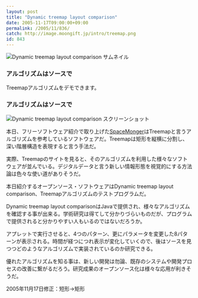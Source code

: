 ```yaml
---
layout: post
title: "Dynamic treemap layout comparison"
date: 2005-11-17T09:00:00+09:00
permalink: /2005/11/836/
catch: http://image.moongift.jp/intro/treemap.png
id: 843
---
```

 ![Dynamic treemap layout comparison サムネイル](http://image.moongift.jp/intro/dynamictreemaplayoutcomparison.s.png "Dynamic treemap layout comparison サムネイル")
  

### アルゴリズムはソースで
  
Treemapアルゴリズムをデモできます。  
<!--more-->  

### アルゴリズムはソースで
  

![Dynamic treemap layout comparison スクリーンショット](http://image.moongift.jp/intro/treemap.png "Dynamic treemap layout comparison スクリーンショット")

  

本日、フリーソフトウェア紹介で取り上げた[SpaceMonger](http://fw.moongift.jp/intro/i-835.html)はTreemapと言うアルゴリズムを参考しているソフトウェアだ。Treemapは矩形を縦横に分割し、深い階層構造を表現すると言う手法だ。

  

実際、Treemapのサイトを見ると、そのアルゴリズムを利用した様々なソフトウェアが並んでいる。デジタルデータと言う新しい情報形態を視覚的にする方法論は色々な使い道がありそうだ。

  

本日紹介するオープンソース・ソフトウェアはDynamic treemap layout comparison、Treemapアルゴリズムのテストプログラムだ。

  

Dynamic treemap layout comparisonはJavaで提供され、様々なアルゴリズムを確認する事が出来る。学術研究は得てして分かりづらいものだが、プログラムで提供されると分かりやすい人もいるのではないだろうか。

  

アプレットで実行させると、4つのパターン、更にパラメータを変更した8パターンが表示される。時間が経つにつれ表示が変化していくので、後はソースを見つつどのようなアルゴリズムで実装されているのか研究できる。

  

優れたアルゴリズムを知る事は、新しい開発は勿論、既存のシステムや開発プロセスの改善に繋がるだろう。研究成果のオープンソース化は様々な応用が利きそうだ。

  

2005年11月17日修正：短形→矩形

